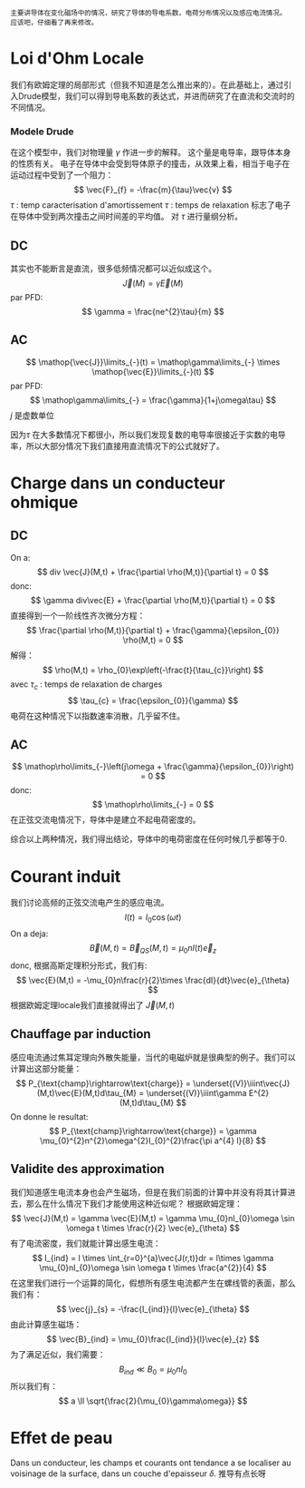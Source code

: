 	主要讲导体在变化磁场中的情况，研究了导体的导电系数，电荷分布情况以及感应电流情况。
	应该吧，仔细看了再来修改。
# Loi d'Ohm Locale
我们有欧姆定理的局部形式（但我不知道是怎么推出来的）。在此基础上，通过引入Drude模型，我们可以得到导电系数的表达式，并进而研究了在直流和交流时的不同情况。

### Modele Drude
在这个模型中，我们对物理量 $\gamma$ 作进一步的解释。
	这个量是电导率，跟导体本身的性质有关。
电子在导体中会受到导体原子的撞击，从效果上看，相当于电子在运动过程中受到了一个阻力：
$$
\vec{F}_{f} = -\frac{m}{\tau}\vec{v}
$$
	$\tau$ : temp caracterisation d'amortissement
	$\tau$ : temps de relaxation
	标志了电子在导体中受到两次撞击之间时间差的平均值。
对 $\tau$ 进行量纲分析。

## DC
其实也不能断言是直流，很多低频情况都可以近似成这个。
$$
\vec{J}(M) = \gamma\vec{E}(M)
$$
par PFD:
$$
\gamma = \frac{ne^{2}\tau}{m}
$$

## AC
$$
\mathop{\vec{J}}\limits_{-}(t) = \mathop\gamma\limits_{-} \times \mathop{\vec{E}}\limits_{-}(t)
$$
par PFD:
$$
\mathop\gamma\limits_{-} = \frac{\gamma}{1+j\omega\tau}
$$
	$j$ 是虚数单位

因为$\tau$ 在大多数情况下都很小，所以我们发现复数的电导率很接近于实数的电导率，所以大部分情况下我们直接用直流情况下的公式就好了。
# Charge dans un conducteur ohmique
## DC
On a:
$$
div \vec{J}(M,t) + \frac{\partial \rho(M,t)}{\partial t} = 0
$$
donc:
$$
\gamma div\vec{E} + \frac{\partial \rho(M,t)}{\partial t} = 0
$$
直接得到一个一阶线性齐次微分方程：
$$
\frac{\partial \rho(M,t)}{\partial t} + \frac{\gamma}{\epsilon_{0}} \rho(M,t) = 0
$$
解得：
$$
\rho(M,t) = \rho_{0}\exp\left(-\frac{t}{\tau_{c}}\right)
$$
avec $\tau_{c}$ : temps de relaxation de charges
$$
\tau_{c} = \frac{\epsilon_{0}}{\gamma}
$$
电荷在这种情况下以指数速率消散，几乎留不住。

## AC
$$
\mathop\rho\limits_{-}\left(j\omega + \frac{\gamma}{\epsilon_{0}}\right) = 0
$$
donc:
$$
\mathop\rho\limits_{-} = 0
$$
在正弦交流电情况下，导体中是建立不起电荷密度的。

综合以上两种情况，我们得出结论，导体中的电荷密度在任何时候几乎都等于0.
# Courant induit
我们讨论高频的正弦交流电产生的感应电流。
$$
I(t) = I_{0}\cos(\omega t)
$$
On a deja:
$$
\vec{B}(M,t) = \vec{B}_{QS}(M,t) = \mu_{0}nI(t)\vec{e}_{z}
$$
donc, 根据高斯定理积分形式，我们有:
$$
\vec{E}(M,t) = -\mu_{0}n\frac{r}{2}\times \frac{dI}{dt}\vec{e}_{\theta}
$$
根据欧姆定理locale我们直接就得出了 $\vec{J}(M,t)$
## Chauffage par induction
感应电流通过焦耳定理向外散失能量，当代的电磁炉就是很典型的例子。我们可以计算出这部分能量：
$$
P_{\text{champ}\rightarrow\text{charge}} = \underset{(V)}\iiint\vec{J}(M,t)\vec{E}(M,t)d\tau_{M} = \underset{(V)}\iiint\gamma E^{2}(M,t)d\tau_{M}
$$
On donne le resultat:
$$
P_{\text{champ}\rightarrow\text{charge}} = \gamma \mu_{0}^{2}n^{2}\omega^{2}I_{0}^{2}\frac{\pi a^{4} l}{8}
$$
## Validite des approximation
我们知道感生电流本身也会产生磁场，但是在我们前面的计算中并没有将其计算进去，那么在什么情况下我们才能使用这种近似呢？
根据欧姆定理：
$$
\vec{J}(M,t) = \gamma \vec{E}(M,t) = \gamma \mu_{0}nI_{0}\omega \sin \omega t \times \frac{r}{2} \vec{e}_{\theta}
$$
有了电流密度，我们就能计算出感生电流：
$$
I_{ind} = l \times \int_{r=0}^{a}\vec{J(r,t)}dr = l\times \gamma \mu_{0}nI_{0}\omega \sin \omega t \times \frac{a^{2}}{4}
$$
在这里我们进行一个运算的简化，假想所有感生电流都产生在螺线管的表面，那么我们有：
$$
\vec{j}_{s} = -\frac{I_{ind}}{l}\vec{e}_{\theta}
$$
由此计算感生磁场：
$$
\vec{B}_{ind} = \mu_{0}\frac{I_{ind}}{l}\vec{e}_{z}
$$
为了满足近似，我们需要：
$$
B_{ind} \ll B_{0} = \mu_{0}nI_{0}
$$
所以我们有：
$$
a \ll \sqrt{\frac{2}{\mu_{0}\gamma\omega}}
$$

# Effet de peau
Dans un conducteur, les champs et courants ont tendance a se localiser au voisinage de la surface, dans un couche d'epaisseur $\delta$.
	推导有点长呀